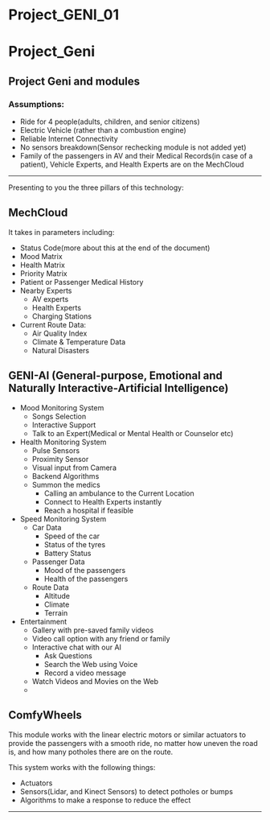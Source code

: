 # Project_GENI_01
 
# Project_Geni
Project Geni and modules
--------

### Assumptions:

- Ride for 4 people(adults, children, and senior citizens)
- Electric Vehicle (rather than a combustion engine)
- Reliable Internet Connectivity
- No sensors breakdown(Sensor rechecking module is not added yet)
- Family of the passengers in AV and their Medical Records(in case of a patient), Vehicle Experts, and Health Experts are on the MechCloud
---------
Presenting to you the three pillars of this technology:

## MechCloud
It takes in parameters including:
- Status Code(more about this at the end of the document)
- Mood Matrix
- Health Matrix
- Priority Matrix 
- Patient or Passenger Medical History
- Nearby Experts
  - AV experts
  - Health Experts
  - Charging Stations
- Current Route Data:
  - Air Quality Index
  - Climate & Temperature Data
  - Natural Disasters 
## GENI-AI (General-purpose, Emotional and Naturally Interactive-Artificial Intelligence)
- Mood Monitoring System
  - Songs Selection
  - Interactive Support
  - Talk to an Expert(Medical or Mental Health or Counselor etc)
- Health Monitoring System
  - Pulse Sensors
  - Proximity Sensor
  - Visual input from Camera
  - Backend Algorithms
  - Summon the medics
    - Calling an ambulance to the Current Location
    - Connect to Health Experts instantly
    - Reach a hospital if feasible
- Speed Monitoring System
  - Car Data
    - Speed of the car
    - Status of the tyres
    - Battery Status 
  - Passenger Data
    - Mood of the passengers
    - Health of the passengers
  - Route Data
    - Altitude 
    - Climate
    - Terrain
- Entertainment
  - Gallery with pre-saved family videos
  - Video call option with any friend or family
  - Interactive chat with our AI
    - Ask Questions
    - Search the Web using Voice
    - Record a video message
  - Watch Videos and Movies on the Web
  -
   



## ComfyWheels

This module works with the linear electric motors or similar actuators to provide the passengers with a smooth ride, no matter how uneven the road is, and how many potholes there are on the route. 

This system works with the following things:
- Actuators
- Sensors(Lidar, and Kinect Sensors) to detect potholes or bumps
- Algorithms to make a response to reduce the effect

------------------------
